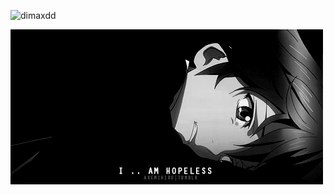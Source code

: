 <p align="left"> <img src="https://komarev.com/ghpvc/?username=dimaxdd&label=Profile%20views&color=0e75b6&style=flat" alt="dimaxdd" /> </p>


![](https://github.com/DimaXDD/DimaXDD/blob/main/4cb1152c80de30b58edea1714e30dfd96e08c4e1r1-500-248_hq.gif)
